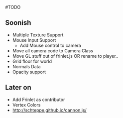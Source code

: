 #TODO

## Soonish
- Multiple Texture Support
- Mouse Input Support
	- Add Mouse control to camera
- Move all camera code to Camera Class
- Move GL stuff out of frinlet.js OR rename to player..
- Grid floor for world
- Normals Data
- Opacity support

## Later on
- Add Frinlet as contributor
- Vertex Colors
- http://schteppe.github.io/cannon.js/